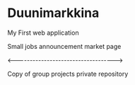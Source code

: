 # Duunimarkkina
My First web application

Small jobs announcement market page

<----------------------------------->

Copy of group projects private repository
